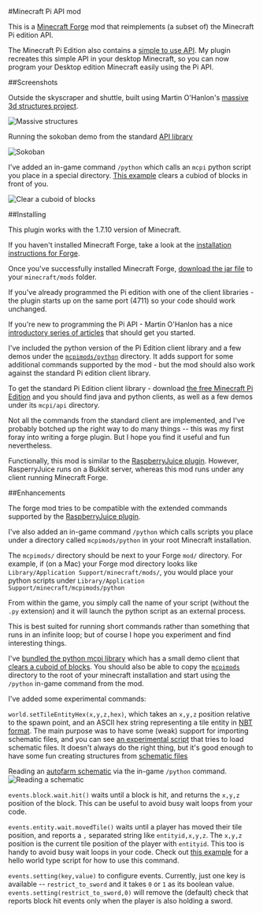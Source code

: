 #Minecraft Pi API mod

This is a [Minecraft Forge](http://www.minecraftforge.net/wiki/Installation/Universal) mod that reimplements (a subset of) the Minecraft Pi edition API.

The Minecraft Pi Edition also contains a [simple to use API](http://www.stuffaboutcode.com/p/minecraft.html). My plugin recreates this simple API in your desktop Minecraft, so you can now program your Desktop edition Minecraft easily using the Pi API.

##Screenshots

Outside the skyscraper and shuttle, built using Martin O'Hanlon's [massive 3d structures project](http://www.stuffaboutcode.com/2013/03/minecraft-pi-edition-create-massive-3d.html).

![Massive structures](../master/downloads/massive.jpg?raw=true)

Running the sokoban demo from the standard [API library](http://pi.minecraft.net/)

![Sokoban](../master/downloads/sokoban.jpg?raw=true)

I've added an in-game command `/python` which calls an `mcpi` python script you place in a special directory. [This example](mcpimods/python/clear.py) clears a cubiod of blocks in front of you.

![Clear a cuboid of blocks](../master/downloads/clear_mod.gif?raw=true)

##Installing

This plugin works with the 1.7.10 version of Minecraft.

If you haven't installed Minecraft Forge, take a look at the
[installation instructions for
Forge](http://www.minecraftforge.net/wiki/Installation/Universal).

Once you've successfully installed Minecraft Forge, [download
the jar file](../master/downloads/McpiApiMod-1.7.10-1.0.jar) to
your `minecraft/mods` folder.

If you've already programmed the Pi edition with one of the client
libraries - the plugin starts up on the same port (4711) so your
code should work unchanged.

If you're new to programming the Pi API - Martin O'Hanlon has a nice
[introductory series of
articles](http://www.stuffaboutcode.com/p/minecraft.html) that should
get you started.

I've included the python version of the Pi Edition client library and a few demos under the [`mcpimods/python`](mcpimods/python) directory. It adds support for some additional commands supported by the mod - but the mod should also work against the standard Pi edition client library.

To get the standard Pi Edition client library - download [the free Minecraft Pi
Edition](https://s3.amazonaws.com/assets.minecraft.net/pi/minecraft-pi-0.1.1.tar.gz)
and you should find java and python clients, as well as a few demos
under its `mcpi/api` directory.

Not all the commands from the standard client are implemented, and
I've probably botched up the right way to do many things -- this was
my first foray into writing a forge plugin. But I hope you find it
useful and fun nevertheless.

Functionally, this mod is similar to the [RaspberryJuice
plugin](https://github.com/zhuowei/RaspberryJuice). However,
RasperryJuice runs on a Bukkit server, whereas this mod runs under any
client running Minecraft Forge.

##Enhancements

The forge mod tries to be compatible with the extended commands
supported by the [RaspberryJuice
plugin](https://github.com/zhuowei/RaspberryJuice).

I've also added an in-game command `/python` which calls scripts you
place under a directory called `mcpimods/python` in your root
Minecraft installation.

The `mcpimods/` directory should be next to your Forge `mod/`
directory. For example, if (on a Mac) your Forge mod directory looks
like `Library/Application Support/minecraft/mods/`, you would place
your python scripts under `Library/Application
Support/minecraft/mcpimods/python`

From within the game, you simply call the name of your script (without
the `.py` extension) and it will launch the python script as an
external process.

This is best suited for running short commands rather than something
that runs in an infinite loop; but of course I hope you experiment and
find interesting things.

I've [bundled the python mcpi library](mcpimods/python) which has a
small demo client that [clears a cuboid of
blocks](mcpimods/python/clear.py). You should also be able to copy the
[`mcpimods`](mcpimods) directory to the root of your minecraft
installation and start using the `/python` in-game command from the
mod.

I've added some experimental commands:

`world.setTileEntityHex(x,y,z,hex)`, which takes an `x,y,z` position
relative to the spawn point, and an ASCII hex string representing a
tile entity in [NBT format](http://wiki.vg/NBT). The main purpose
was to have some (weak) support for importing schematic files, and you
can see [an experimental script](mcpimods/python/load.py) that tries to
load schematic files. It doesn't always do the right thing, but it's good enough to have some fun creating structures from [schematic files](http://minecraft.gamepedia.com/Schematic_file_format)

Reading an [autofarm schematic](http://www.minecraft-schematics.com/schematic/934/) via the in-game `/python` command.
![Reading a schematic](../master/downloads/load_mod.gif?raw=true)


`events.block.wait.hit()` waits until a block is hit, and returns the
`x,y,z` position of the block. This can be useful to avoid busy wait
loops from your code.

`events.entity.wait.movedTile()` waits until a player has moved
their tile position, and reports a `,` separated string like
`entityid,x,y,z`. The `x,y,z` position is the current tile position of
the player with `entityid`. This too is handy to avoid busy wait loops
in your code. Check out [this example](mcpimods/python/follow.py) for
a hello world type script for how to use this command.

`events.setting(key,value)` to configure events. Currently, just one
key is available -- `restrict_to_sword` and it takes `0` or `1` as its
boolean value. `events.setting(restrict_to_sword,0)` will remove the
(default) check that reports block hit events only when the player is
also holding a sword.
